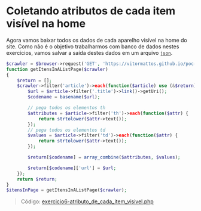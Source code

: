 # Coletando atributos de cada item visível na home

Agora vamos baixar todos os dados de cada aparelho visível na home do site. Como não é o objetivo trabalharmos com banco de dados nestes exercícios, vamos salvar a saída destes dados em um arquivo [`json`](https://www.php.net/manual/en/book.json.php).

```php
$crawler = $browser->request('GET', 'https://vitormattos.github.io/poc-lineageos-cellphone-list-statics/about');
function getItensInAListPage($crawler)
{
    $return = [];
    $crawler->filter('article')->each(function($article) use (&$return) {
        $url = $article->filter('.title')->link()->getUri();
        $codename = basename($url);

        // pega todos os elementos th
        $attributes = $article->filter('th')->each(function($attr) {
            return strtolower($attr->text());
        });
        // pega todos os elementos td
        $values = $article->filter('td')->each(function($attr) {
            return strtolower($attr->text());
        });

        $return[$codename] = array_combine($attributes, $values);

        $return[$codename]['url'] = $url;
    });
    return $return;
}
$itensInPage = getItensInAListPage($crawler);
```

> Código: [exercicio6-atributo_de_cada_item_visivel.php](../exercicio6-atributo_de_cada_item_visivel.php)